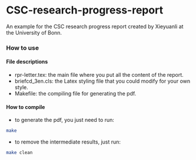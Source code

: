 # CSC-research-progress-report
An example for the CSC research progress report created by Xieyuanli at the University of Bonn.

### How to use
#### File descriptions

- rpr-letter.tex: the main file where you put all the content of the report.
- briefcd_3en.cls: the Latex styling file that you could modify for your own style.
- Makefile: the compiling file for generating the pdf.

#### How to compile

- to generate the pdf, you just need to run:
```bash
make
```

- to remove the intermediate results, just run:
```bash
make clean
```


